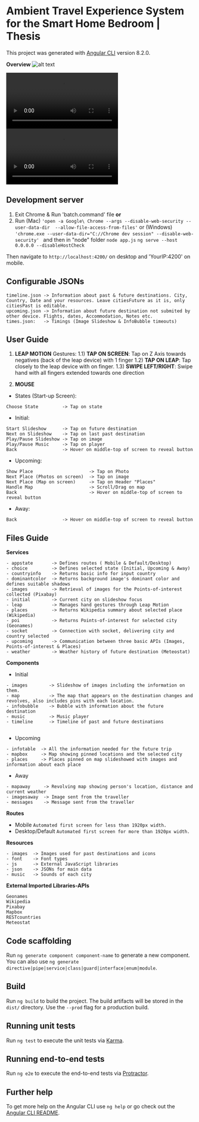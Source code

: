 # Ambient Travel Experience System for the Smart Home Bedroom | Thesis

This project was generated with [Angular CLI](https://github.com/angular/angular-cli) version 8.2.0.


**Overview**
![alt text](guide/thesis-presentation.png)

![](guide/thesis1.mp4)
![](guide/thesis2.mp4)




## Development server


1) Exit Chrome & Run 'batch.command' file 
**or** 
2) Run (Mac) `'open -a Google\ Chrome --args --disable-web-security --user-data-dir  --allow-file-access-from-files'` or (Windows) `'chrome.exe --user-data-dir="C://Chrome dev session" --disable-web-security' `
and then
in "node" folder `node app.js`
`ng serve --host 0.0.0.0 --disableHostCheck`

Then navigate to `http://localhost:4200/` on desktop and 'YourIP:4200' on mobile.



## Configurable JSONs

    timeline.json -> Information about past & future destinations. City, Country, Date and your resources. Leave citiesFuture as it is, only citiesPast is editable.
    upcoming.json -> Information about future destination not submited by other device. Flights, dates, Accommodation, Notes etc.
    times.json:   -> Timings (Image Slideshow & InfoBubble timeouts)

## User Guide 
1) **LEAP MOTION**
Gestures:
1.1) **TAP ON SCREEN**: Tap on Z Axis towards negatives (back of the leap device) with 1 finger
1.2) **TAP ON LEAP**: Tap closely to the leap device with on finger.
1.3) **SWIPE LEFT/RIGHT**: Swipe hand with all fingers extended towards one direction




2) **MOUSE**
* States (Start-up Screen): 
```
Choose State         -> Tap on state
```
* Initial: 
```
Start Slideshow      -> Tap on future destination
Next on Slideshow    -> Tap on last past destination
Play/Pause Slideshow -> Tap on image
Play/Pause Music     -> Tap on player
Back                 -> Hover on middle-top of screen to reveal button
```
* Upcoming: 
```
Show Place                     -> Tap on Photo
Next Place (Photos on screen)  -> Tap on image
Next Place (Map on screen)     -> Tap on Header "Places"
Handle Map                     -> Scroll/Drag on map
Back                           -> Hover on middle-top of screen to reveal button
```
* Away: 
```
Back                 -> Hover on middle-top of screen to reveal button
```


## Files Guide

**Services**
```
- appstate       -> Defines routes ( Mobile & Default/Desktop)
- choice         -> Defines selected state (Initial, Upcoming & Away)
- countryinfo    -> Returns basic info for input country 
- dominantcolor  -> Returns background image's dominant color and defines suitable shadows
- images         -> Retrieval of images for the Points-of-interest collected (Pixabay)
- initial        -> Current city on slideshow focus
- leap           -> Manages hand gestures through Leap Motion
- places         -> Returns Wikipedia summary about selected place (Wikipedia)
- poi            -> Returns Points-of-interest for selected city (Geonames)
- socket         -> Connection with socket, delivering city and country selected
- upcoming       -> Communication between three basic APIs (Images, Points-of-interest & Places)
- weather        -> Weather history of future destination (Meteostat)

```
**Components**
* Initial
```
- images        -> Slideshow of images including the information on them.
- map           -> The map that appears on the destination changes and revolves, also includes pins with each location.
- infobubble    -> Bubble with information about the future destination
- music         -> Music player 
- timeline      -> Timeline of past and future destinations


```
* Upcoming
```
- infotable  -> All the information needed for the future trip
- mapbox     -> Map showing pinned locations and the selected city
- places     -> Places pinned on map slideshowed with images and information about each place

```
* Away
```
- mapaway     -> Revolving map showing person's location, distance and current weather
- imagesaway  -> Image sent from the traveller
- messages    -> Message sent from the traveller

```
**Routes**

* Mobile
``
Automated first screen for less than 1920px width.
``
* Desktop/Default
``
Automated first screen for more than 1920px width.
``

**Resources**
```
- images  -> Images used for past destinations and icons
- font    -> Font types
- js      -> External JavaScript libraries
- json    -> JSONs for main data
- music   -> Sounds of each city

```
**External Imported Libraries-APIs**
```
Geonames
Wikipedia
Pixabay
Mapbox
RESTcountries
Meteostat
```







## Code scaffolding

Run `ng generate component component-name` to generate a new component. You can also use `ng generate directive|pipe|service|class|guard|interface|enum|module`.

## Build

Run `ng build` to build the project. The build artifacts will be stored in the `dist/` directory. Use the `--prod` flag for a production build.

## Running unit tests

Run `ng test` to execute the unit tests via [Karma](https://karma-runner.github.io).

## Running end-to-end tests

Run `ng e2e` to execute the end-to-end tests via [Protractor](http://www.protractortest.org/).

## Further help

To get more help on the Angular CLI use `ng help` or go check out the [Angular CLI README](https://github.com/angular/angular-cli/blob/master/README.md).
